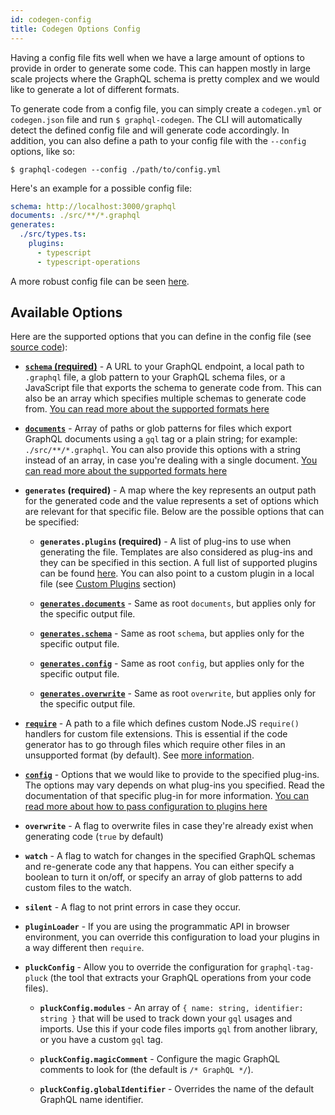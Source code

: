 ```yaml
---
id: codegen-config
title: Codegen Options Config
---
```


Having a config file fits well when we have a large amount of options to provide in order to generate some code. This can happen mostly in large scale projects where the GraphQL schema is pretty complex and we would like to generate a lot of different formats.

To generate code from a config file, you can simply create a `codegen.yml` or `codegen.json` file and run `$ graphql-codegen`. The CLI will automatically detect the defined config file and will generate code accordingly. In addition, you can also define a path to your config file with the `--config` options, like so:

    $ graphql-codegen --config ./path/to/config.yml

Here's an example for a possible config file:

```yml
schema: http://localhost:3000/graphql
documents: ./src/**/*.graphql
generates:
  ./src/types.ts:
    plugins:
      - typescript
      - typescript-operations
```

A more robust config file can be seen [here](https://github.com/dotansimha/graphql-code-generator/blob/master/dev-test/codegen.yml).

## Available Options

Here are the supported options that you can define in the config file (see [source code](https://github.com/dotansimha/graphql-code-generator/blob/master/packages/utils/plugins-helpers/src/types.ts#L51)):

- [**`schema` (required)**](./schema-field#root-level) - A URL to your GraphQL endpoint, a local path to `.graphql` file, a glob pattern to your GraphQL schema files, or a JavaScript file that exports the schema to generate code from. This can also be an array which specifies multiple schemas to generate code from. [You can read more about the supported formats here](./schema-field#available-formats)

- [**`documents`**](./documents-field#root-level) - Array of paths or glob patterns for files which export GraphQL documents using a `gql` tag or a plain string; for example: `./src/**/*.graphql`. You can also provide this options with a string instead of an array, in case you're dealing with a single document. [You can read more about the supported formats here](./documents-field#available-formats)

- **`generates` (required)** - A map where the key represents an output path for the generated code and the value represents a set of options which are relevant for that specific file. Below are the possible options that can be specified:

  - **`generates.plugins` (required)** - A list of plug-ins to use when generating the file. Templates are also considered as plug-ins and they can be specified in this section. A full list of supported plugins can be found [here](../plugins). You can also point to a custom plugin in a local file (see [Custom Plugins](../custom-codegen/index) section)

  - [**`generates.documents`**](./documents-field#output-file-level) - Same as root `documents`, but applies only for the specific output file.

  - [**`generates.schema`**](./schema-field#output-file-level) - Same as root `schema`, but applies only for the specific output file.

  - [**`generates.config`**](./config-field#output-level) - Same as root `config`, but applies only for the specific output file.

  - [**`generates.overwrite`**](./config-field#output-level) - Same as root `overwrite`, but applies only for the specific output file.

- [**`require`**](./require-field) - A path to a file which defines custom Node.JS `require()` handlers for custom file extensions. This is essential if the code generator has to go through files which require other files in an unsupported format (by default). See [more information](https://gist.github.com/jamestalmage/df922691475cff66c7e6).

- [**`config`**](./config-field#root-level) - Options that we would like to provide to the specified plug-ins. The options may vary depends on what plug-ins you specified. Read the documentation of that specific plug-in for more information. [You can read more about how to pass configuration to plugins here](./config-field)

- **`overwrite`** - A flag to overwrite files in case they're already exist when generating code (`true` by default)

- **`watch`** - A flag to watch for changes in the specified GraphQL schemas and re-generate code any that happens. You can either specify a boolean to turn it on/off, or specify an array of glob patterns to add custom files to the watch.

- **`silent`** - A flag to not print errors in case they occur.

- **`pluginLoader`** - If you are using the programmatic API in browser environment, you can override this configuration to load your plugins in a way different then `require`.

- **`pluckConfig`** - Allow you to override the configuration for `graphql-tag-pluck` (the tool that extracts your GraphQL operations from your code files).

  - **`pluckConfig.modules`** - An array of `{ name: string, identifier: string }` that will be used to track down your `gql` usages and imports. Use this if your code files imports `gql` from another library, or you have a custom `gql` tag.

  - **`pluckConfig.magicComment`** - Configure the magic GraphQL comments to look for (the default is `/* GraphQL */`).

  - **`pluckConfig.globalIdentifier`** - Overrides the name of the default GraphQL name identifier.

